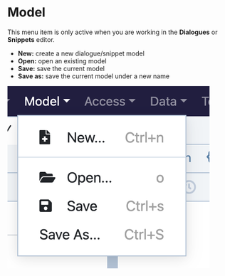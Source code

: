 # Model

This menu item is only active when you are working in the **Dialogues** or **Snippets** editor.

* **New:** create a new dialogue/snippet model
* **Open:** open an existing model
* **Save:** save the current model
* **Save as:** save the current model under a new name

![](<../../.gitbook/assets/image (3) (1).png>)
